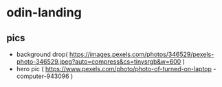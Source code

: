 # odin-landing

## pics
- background drop( https://images.pexels.com/photos/346529/pexels-photo-346529.jpeg?auto=compress&cs=tinysrgb&w=600 )
- hero pic ( https://www.pexels.com/photo/photo-of-turned-on-laptop
-computer-943096 )